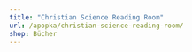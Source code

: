 ```yaml
---
title: "Christian Science Reading Room"
url: /apopka/christian-science-reading-room/
shop: Bücher
---
```

